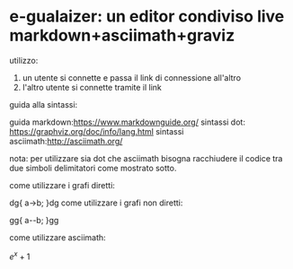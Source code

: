 # e-gualaizer: un editor condiviso live markdown+asciimath+graviz
utilizzo:
1. un utente si connette e passa il link di connessione all'altro 
2. l'altro utente si connette tramite il link


guida alla sintassi:

guida markdown:https://www.markdownguide.org/
sintassi dot: https://graphviz.org/doc/info/lang.html
sintassi asciimath:http://asciimath.org/

nota: per utilizzare sia dot che asciimath bisogna racchiudere il codice tra due simboli delimitatori come mostrato sotto.

come utilizzare i grafi diretti:

dg{
a->b;
}dg
come utilizzare i grafi non diretti:

gg{
a--b;
}gg

come utilizzare asciimath:

$e^x+1$
